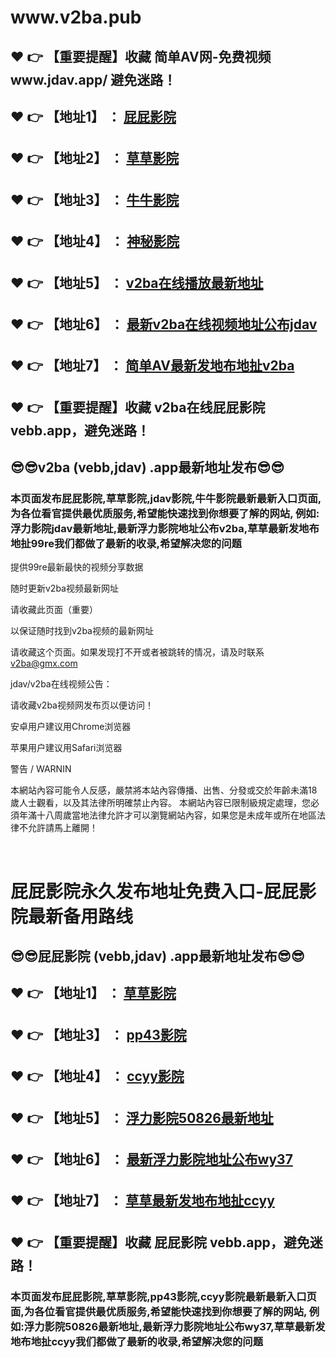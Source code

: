 <h1>www.v2ba.pub</h1>
<h2>❤️ 👉 【重要提醒】收藏 简单AV网-免费视频 www.jdav.app/ 避免迷路！</h2>
<h2>❤️ 👉 【地址1】 ： <a href="https://veba.xyz/">屁屁影院</a> </h2>
<h2>❤️ 👉 【地址2】 ： <a href="https://vcba.xyz/">草草影院</a> </h2>
<h2>❤️ 👉 【地址3】 ： <a href="https://vaba.xyz/">牛牛影院</a> </h2>
<h2>❤️ 👉 【地址4】 ： <a href="https://vfba.xyz/">神秘影院</a> </h2>
<h2>❤️ 👉 【地址5】 ： <a href="https://vgba.xyz/">v2ba在线播放最新地址</a> </h2>
<h2>❤️ 👉 【地址6】 ： <a href="https://vhba.xyz/">最新v2ba在线视频地址公布jdav</a> </h2>
<h2>❤️ 👉 【地址7】 ： <a href="https://vlba.xyz/">简单AV最新发地布地扯v2ba</a> </h2>
<h2>❤️ 👉 【重要提醒】收藏 v2ba在线屁屁影院 vebb.app，避免迷路！</h2>
<h2>😎😎v2ba (vebb,jdav) .app最新地址发布😎😎 </h2>

<h3>本页面发布屁屁影院,草草影院,jdav影院,牛牛影院最新最新入口页面,为各位看官提供最优质服务,希望能快速找到你想要了解的网站,
例如:浮力影院jdav最新地址,最新浮力影院地址公布v2ba,草草最新发地布地扯99re我们都做了最新的收录,希望解决您的问题</h3>
</h1>
<p>提供99re最新最快的视频分享数据</p>
<p>随时更新v2ba视频最新网址</p>
<p>请收藏此页面（重要）</p>
<p>以保证随时找到v2ba视频的最新网址</p>
<p>请收藏这个页面。如果发现打不开或者被跳转的情况，请及时联系<a href="mailto:v2ba@gmx.com">v2ba@gmx.com</a></p>
<p>jdav/v2ba在线视频公告：</p>
<p>请收藏v2ba视频网发布页以便访问！</p>
<p>安卓用户建议用Chrome浏览器</p>
<p>苹果用户建议用Safari浏览器</p>
<p>警告 / WARNIN</p>
<p>本網站內容可能令人反感，嚴禁將本站內容傳播、出售、分發或交於年齡未滿18歲人士觀看，以及其法律所明確禁止內容。
本網站內容已限制級規定處理，您必須年滿十八周歲當地法律允許才可以瀏覽網站內容，如果您是未成年或所在地區法律不允許請馬上離開！</p>
﻿<h1>屁屁影院永久发布地址免费入口-屁屁影院最新备用路线</h1>
<h2>😎😎屁屁影院 (vebb,jdav) .app最新地址发布😎😎 </h2>
<h2>❤️ 👉 【地址1】 ： <a href="https://www.avjd.cc/>屁屁影院</a> </h2>
<h2>❤️ 👉 【地址2】 ： <a href="https://www.avba.cc/">草草影院</a> </h2>
<h2>❤️ 👉 【地址3】 ： <a href="https://www.baav.cc/">pp43影院</a> </h2>
<h2>❤️ 👉 【地址4】 ： <a href="https://www.vvfaa.com/">ccyy影院</a> </h2>
<h2>❤️ 👉 【地址5】 ： <a href="https://www.vvuaa.com/">浮力影院50826最新地址</a> </h2>
<h2>❤️ 👉 【地址6】 ： <a href="https://www.vveaa.com/">最新浮力影院地址公布wy37</a> </h2>
<h2>❤️ 👉 【地址7】 ： <a href="https://www.nnvv.xyz/">草草最新发地布地扯ccyy</a> </h2>
<h2>❤️ 👉 【重要提醒】收藏 屁屁影院 vebb.app，避免迷路！</h2>

<h3>本页面发布屁屁影院,草草影院,pp43影院,ccyy影院最新最新入口页面,为各位看官提供最优质服务,希望能快速找到你想要了解的网站,
例如:浮力影院50826最新地址,最新浮力影院地址公布wy37,草草最新发地布地扯ccyy我们都做了最新的收录,希望解决您的问题</h3>
